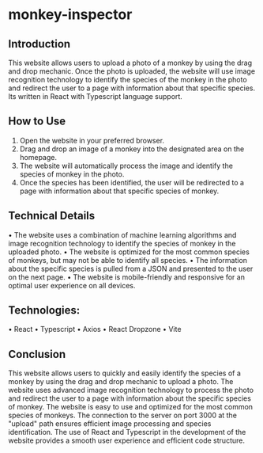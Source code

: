 # monkey-inspector
 
## Introduction

This website allows users to upload a photo of a monkey by using the drag and drop mechanic. Once the photo is uploaded, the website will use image recognition technology to identify the species of the monkey in the photo and redirect the user to a page with information about that specific species. Its written in React with Typescript language support.

## How to Use
1.	Open the website in your preferred browser.
2.	Drag and drop an image of a monkey into the designated area on the homepage.
3.	The website will automatically process the image and identify the species of monkey in the photo.
4.	Once the species has been identified, the user will be redirected to a page with information about that specific species of monkey.

## Technical Details

•	The website uses a combination of machine learning algorithms and image recognition technology to identify the species of monkey in the uploaded photo.
•	The website is optimized for the most common species of monkeys, but may not be able to identify all species.
•	The information about the specific species is pulled from a JSON and presented to the user on the next page.
•	The website is mobile-friendly and responsive for an optimal user experience on all devices.

## Technologies:
•	React
•	Typescript
•	Axios
•	React Dropzone
•	Vite

## Conclusion

This website allows users to quickly and easily identify the species of a monkey by using the drag and drop mechanic to upload a photo. The website uses advanced image recognition technology to process the photo and redirect the user to a page with information about the specific species of monkey. The website is easy to use and optimized for the most common species of monkeys. The connection to the server on port 3000 at the "upload" path ensures efficient image processing and species identification. The use of React and Typescript in the development of the website provides a smooth user experience and efficient code structure.
